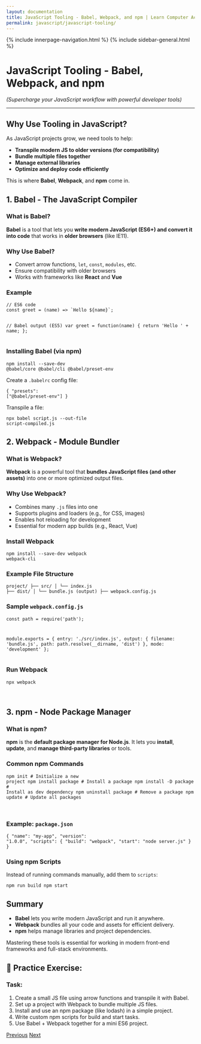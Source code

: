 ```yaml
---
layout: documentation
title: JavaScript Tooling - Babel, Webpack, and npm | Learn Computer Academy
permalink: javascript/javascript-tooling/
---
```

<div class="loader">
{% include innerpage-navigation.html %}
{% include sidebar-general.html %}
            <div class="page-content">
                <div class="content-wrapper">
                    <div class="row">
                        <div class="col-md-9 content">
                            <!-- Your content goes started here -->
                            <div class="doc-content">
                                <h1>JavaScript Tooling - Babel, Webpack, and npm</h1>
                                <p><em>(Supercharge your JavaScript workflow with powerful developer tools)</em></p>
                                <hr>
                                <h2>Why Use Tooling in JavaScript?</h2>
                                <p>As JavaScript projects grow, we need tools to help:</p>
                                <ul>
                                  <li><strong>Transpile modern JS to older versions (for compatibility)</strong></li>
                                  <li><strong>Bundle multiple files together</strong></li>
                                  <li><strong>Manage external libraries</strong></li>
                                  <li><strong>Optimize and deploy code efficiently</strong></li>
                                </ul>
                                <p>This is where <strong>Babel</strong>, <strong>Webpack</strong>, and <strong>npm</strong> come in.</p>
                                <h2>1. Babel - The JavaScript Compiler</h2>
                                <h3>What is Babel?</h3>
                                <p><strong>Babel</strong> is a tool that lets you <strong>write modern JavaScript (ES6+) and convert it into code</strong> that works in <strong>older browsers</strong> (like IE11).</p>
                                <h3>Why Use Babel?</h3>
                                <ul>
                                  <li>Convert arrow functions, <code>let</code>, <code>const</code>, <code>modules</code>, etc.</li>
                                  <li>Ensure compatibility with older browsers</li>
                                  <li>Works with frameworks like <strong>React</strong> and <strong>Vue</strong></li>
                                </ul>
                                <h3>Example</h3>
                                <pre class="snippet"><code class="js">// ES6 code
const greet = (name) => `Hello ${name}`;

// Babel output (ES5)
var greet = function(name) {
  return 'Hello ' + name;
};</code></pre>
                                <h3>Installing Babel (via npm)</h3>
                                <pre class="snippet"><code class="html">npm install --save-dev @babel/core @babel/cli @babel/preset-env</code></pre>
                                <p>Create a <code>.babelrc</code> config file:</p>
                                <pre class="snippet"><code class="json">{
  "presets": ["@babel/preset-env"]
}
</code></pre>
                                <p>Transpile a file:</p>
                                <pre class="snippet"><code class="html">npx babel script.js --out-file script-compiled.js</code></pre>
                                <h2>2. Webpack - Module Bundler</h2>
                                <h3>What is Webpack?</h3>
                                <p><strong>Webpack</strong> is a powerful tool that <strong>bundles JavaScript files (and other assets)</strong> into one or more optimized output files.</p>
                                <h3>Why Use Webpack?</h3>
                                <ul>
                                  <li>Combines many <code>.js</code> files into one</li>
                                  <li>Supports plugins and loaders (e.g., for CSS, images)</li>
                                  <li>Enables hot reloading for development</li>
                                  <li>Essential for modern app builds (e.g., React, Vue)</li>
                                </ul>
                                <h3>Install Webpack</h3>
                                <pre class="snippet"><code class="html">npm install --save-dev webpack webpack-cli</code></pre>
                                <h3>Example File Structure</h3>
                                <pre class="snippet"><code class="html">project/
├── src/
│   └── index.js
├── dist/
│   └── bundle.js (output)
├── webpack.config.js
</code></pre>
                                <h3>Sample <code>webpack.config.js</code></h3>
                                <pre class="snippet"><code class="js">const path = require('path');

module.exports = {
  entry: './src/index.js',
  output: {
    filename: 'bundle.js',
    path: path.resolve(__dirname, 'dist')
  },
  mode: 'development'
};
</code></pre>
                                <h3>Run Webpack</h3>
                                <pre class="snippet"><code class="html">npx webpack</code></pre>                            
                                <h2>3. npm - Node Package Manager</h2>
                                <h3>What is npm?</h3>
                                <p><strong>npm</strong> is the <strong>default package manager for Node.js</strong>. It lets you <strong>install</strong>, <strong>update</strong>, and <strong>manage third-party libraries</strong> or tools.</p>
                                <h3>Common npm Commands</h3>
                                <pre class="snippet"><code class="html">npm init # Initialize a new project
npm install package   # Install a package
npm install -D package  # Install as dev dependency
npm uninstall package  # Remove a package
npm update            # Update all packages
</code></pre>  
                                  <h3>Example: <code>package.json</code></h3>
                                <pre class="snippet"><code class="json">{
  "name": "my-app",
  "version": "1.0.0",
  "scripts": {
    "build": "webpack",
    "start": "node server.js"
  }
}
</code></pre>
                                <h3>Using npm Scripts</h3>
                                <p>Instead of running commands manually, add them to <code>scripts</code>:</p>
                                <pre class="snippet"><code class="html">npm run build
npm start
</code></pre>
                              <h2>Summary</h2>
                              <ul>
                                <li><strong>Babel</strong> lets you write modern JavaScript and run it anywhere.</li>
                                <li><strong>Webpack</strong> bundles all your code and assets for efficient delivery.</li>
                                <li><strong>npm</strong> helps manage libraries and project dependencies.</li>
                              </ul>
                              <p class="note">Mastering these tools is essential for working in modern front-end frameworks and full-stack environments.</p>
                              <h2>🧪 Practice Exercise:</h2>
                              <h3>Task:</h3>
                              <ol>
                                    <li>Create a small JS file using arrow functions and transpile it with Babel.</li>
                                    <li>Set up a project with Webpack to bundle multiple JS files.</li>
                                    <li>Install and use an npm package (like lodash) in a simple project.</li>
                                    <li>Write custom npm scripts for build and start tasks.</li>
                                    <li>Use Babel + Webpack together for a mini ES6 project.</li>
                              </ol>
                            <!-- /.Your content goes ends here -->
                            <div class="footer-btn d-flex justify-content-between">
                                <a href="/javascript/javascript-module-import-export" class="btn"><i class="fas fa-arrow-circle-left"></i>Previous</a>
                                <a href="/javascript/javascript-debugging-techniques" class="btn">Next<i class="fas fa-arrow-circle-right"></i></a>
                            </div>
                            <!-- /.End of footer button -->
                        </div>
                    </div>
                </div>

